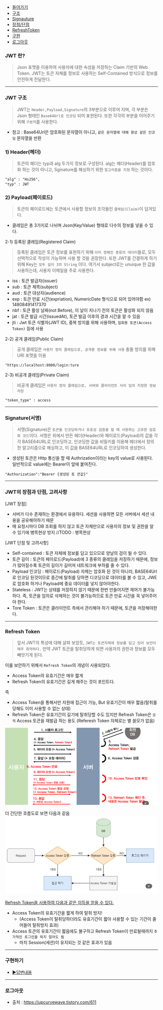 * [들어가기](#jwt-란)
* [구조](#jwt-구조)
* [Signauture](#signature서명)
* [장점/단점](#jwt의-장점과-단점-고려사항)
* [RefreshToken](#refresh-token)
* [구현](#구현하기)
* [로그아웃](#로그아웃)

### JWT 란?
>Json 포맷을 이용하여 사용자에 대한 속성을 저장하는  Claim 기반의 Web Token.
JWT는 토큰 자체를 정보로 사용하는 Self-Contained 방식으로 정보를 안전하게 전달한다.
---
### JWT 구조
> JWT는 `Header,Payload,Signature`의 3부분으로 이루어 지며, 
  각 부분은 Json 형태인 `Base64Url로 인코딩` 되어 표현된다.
  또한 각각의 부분을 이어주기 위해 `구분자`를 사용한다.
* 참고 : Base64Url은 암호화된 문자열이 아니고, `같은 문자열에 대해 항상 같은 인코딩` 문자열을 반환 

### 1) Header(헤더)
> 토큰의 헤더는 typ과 alg 두가지 정보로 구성된다. alg는 헤더(Header)를 암호화 하는 것이 아니고,
Sginature를 해싱하기 위한 `알고리즘을 지정` 하는 것이다.
```
"alg" : "Hs256",
"typ" : JWT
```

### 2) Payload(페이로드)
> 토큰의 페이로드에는 토큰에서 사용할 정보의 조각들인 `클레임(Claim)`이 담겨있다.
* 클레임은 총 3가지로 나뉘며 Json(Key/Value) 형태로 다수의 정보를 넣을 수 있다.

2-1) 등록된 클레임(Registered Claim)
> 등록된 클레임은 토큰 정보를 표현하기 위해 `이미 정해진 종류의 데이터`들로, 모두 선택적으로 작성이 가능하며
  사용 할 것을 권장한다. 또한 JWT를 간결하게 하기 위해 Key는 `모두 길이 3의 String` 이다.
  여기서 subject로는 unuique 한 값을 사용하는데, 사용자 이메일을 주로 사용한다.

- iss : 토큰 발급자(issuer)
- sub : 토큰 제목(subject)
- aud : 토큰 대상자(audience)
- exp : 토큰 만료 시간(expriation), NumericDate 형식으로 되어 있어야함 ex) 14808491417370
- nbf : 토큰 활성 날짜(not Before), 이 날이 지나기 전의 토큰은 활성화 되지 않음
- jat : 토큰 발급 시간(issuedAt), 토큰 발급 이후의 경과 시간을 알 수 있음
- jti : Jwt 토큰 식별자(JWT ID), 중복 방지를 위해 사용하며, `일회용 토큰(Access Token)` 등에 사용

2-2) 공개 클레임(Public Claim)
> 공개 클레임은 `사용자 정의 클레임으로, 공개용 정보를 위해 사용` 충돌 방지를 위해 URI 포맷을 이용
```
"https://localhost:8080/login:ture
```

2-3) 비공개 클레임(Private Claim)
> 비공개 클레임은 `사용자 정의 클레임으로, 서버와 클라이언트 사이 임의 지정한 정보 저장`
```
"token_type" : access
```
---
### Signature(서명)
> 서명(Signature)은 `토큰을 인코딩하거나 유효성 검증을 할 때 사용하는 고유한 암호화 코드`이다.
서명은 위에서 만든 헤더(Header)와 페이로드(Payload)의 값을 각각 BASE64URL로 인코딩하고, 
인코딩한 값을 비밀키를 이용해 헤더에서 정의한 알고리즘으로 해싱하고, 이 값을 BASE64URL로 인코딩하여 생성한다.

* 생성된 토큰은 Http 통신을 할 때 Authrization이라는 key의 value로 사용된다.
일반적으로 value에는 Bearer이 앞에 붙여진다.
```
"Authorization":"Bearer {생성된 토 큰값}"
```
---
### JWT의 장점과 단점, 고려사항
[JWT 장점]
- 서버가 다수 존재하는 환경에서 유용하다. 세션을 사용하면 모든 서버에서 세션 내용을 공유해야하기 때문
- 매 요청시마다 DB 조회를 하지 않고 토큰 자체만으로 사용자의 정보 및 권한을 알 수 있기에 병목현상 방지
//TODO : 병목현상

[JWT 단점 및 고려사항]
- Self-contained : 토큰 자체에 정보를 담고 있으므로 양날의 검이 될 수 있다.
- 토큰 길이 : 토큰의 페이로드(Payload)에 3 종류의 클레임을 저장하기 때문에, 정보가 많아질수록 토큰의 길이가 길어져 네트워크에 부하를 줄 수 있다.
- Payload 인코딩 : 페이로드(Payload) 자체는 암호화 된 것이 아니라, BASE64Url로 인코딩 된것이므로
중간에 탈취를 당하면 디코딩으로 데이터를 볼 수 있고, JWE로 암호화 하거나 Payload에 중요 데이터를 넣지 않아야한다.
- Stateless : JWT는 상태를 저장하지 않기 때문에 한번 만들어지면 제어가 불가능하다.
즉, 토큰을 임의로 삭제하는 것이 불가능하므로 토큰 만료 시간을 꼭 넣어주어야 한다.
- Tore Token : 토큰은 클라이언트 측에서 관리해야 하기 때문에, 토큰을 저장해야한다.
---
### Refresh Token
> 앞서 JWT의 특성에 대해 살펴 보았듯, `JWT는 토큰자체에 정보를 담고 있어 보안이 매우 취약하다.`
만약 JWT 토큰을 탈취당하게 되면 사용자의 권한과 정보를 모두 빼앗기게 된다.

이를 보안하기 위해서 `Refresh Token`의 개념이 사용되었다.
- Access Token의 유효기간은 매우 짧게
- Refresh Token의 유효기간은 길게
해주는 것이 포인트다.

즉
- Access Token을 통해서만 자원에 접근이 가능, But 유효기간이 매우 짧음(탈취를 당해도 이미 사용할 수 없는 상태)
- Refresh Token은 유효기간이 길기에 탈취당할 수도 있지만 Refresh Token은 `오직` Access 토큰을 재발급 하는 용도 (Referesh Token 자체로는 별 쓸모가 없음)

![alt text](image.png)

더 간단한 흐름도로 보면 다음과 같음
![alt text](image-1.png)

<u>Refresh Token을 사용하여 다음과 같은 이득을 얻을 수 있다.</u>
- Access Token의 유효기간을 짧게 하여 탈취 방지!
    - (Access Token이 탈취당하더라도 유효기간이 짧아 사용할 수 있는 기간이 줄어들어 탈취방지 효과)
- Access 토큰의 유효기간이 짧음에도 불구하고 Refresh Token이 만료될때까지 `추가적인 로그인을 하지 않아도 됨`
    - 마치 Session(세션)이 유지되는 것 같은 효과가 있음
---

### 구현하기
* [▶️답변내용](./jwt_practice.md)

---
### 로그아웃
* 출처 : https://upcurvewave.tistory.com/611

